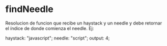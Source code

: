 # findNeedle

Resolucion de funcion que recibe un haystack y un needle y debe retornar el índice de donde comienza el needle.
Ej:

haystack: "javascript";
needle: "script";
output: 4;
